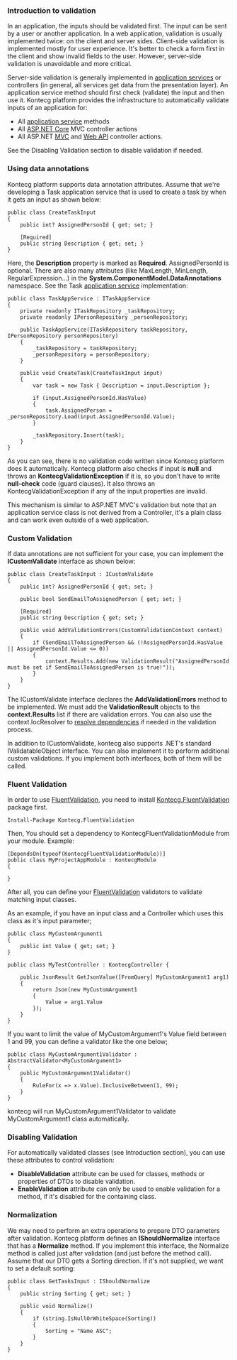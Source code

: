 ### Introduction to validation

In an application, the inputs should be validated first. The input can be
sent by a user or another application. In a web application, validation is
usually implemented twice: on the client and server sides. Client-side
validation is implemented mostly for user experience. It's better to
check a form first in the client and show invalid fields to the user.
However, server-side validation is unavoidable and more critical.

Server-side validation is generally implemented in [application
services](/Pages/Documents/Application-Services) or controllers (in
general, all services get data from the presentation layer). An application
service method should first check (validate) the input and then use it.
Kontecg platform provides the infrastructure to automatically
validate inputs of an application for:

-   All [application service](Application-Services.md) methods
-   All [ASP.NET Core](AspNet-Core.md) MVC controller actions
-   All ASP.NET [MVC](MVC-Controllers.md) and [Web
    API](Web-API-Controllers.md) controller actions.

See the Disabling Validation section to disable validation if needed.

### Using data annotations

Kontecg platform supports data annotation attributes. Assume that
we're developing a Task application service that is used to create a
task by when it gets an input as shown below:

    public class CreateTaskInput
    {
        public int? AssignedPersonId { get; set; }
    
        [Required]
        public string Description { get; set; }
    }

Here, the **Description** property is marked as **Required**.
AssignedPersonId is optional. There are also many attributes (like
MaxLength, MinLength, RegularExpression...) in the
**System.ComponentModel.DataAnnotations** namespace. See the Task
[application service](/Pages/Documents/Application-Services)
implementation:

    public class TaskAppService : ITaskAppService
    {
        private readonly ITaskRepository _taskRepository;
        private readonly IPersonRepository _personRepository;
    
        public TaskAppService(ITaskRepository taskRepository, IPersonRepository personRepository)
        {
            _taskRepository = taskRepository;
            _personRepository = personRepository;
        }
    
        public void CreateTask(CreateTaskInput input)
        {
            var task = new Task { Description = input.Description };
    
            if (input.AssignedPersonId.HasValue)
            {
                task.AssignedPerson = _personRepository.Load(input.AssignedPersonId.Value);
            }
    
            _taskRepository.Insert(task);
        }
    }

As you can see, there is no validation code written since Kontecg platform does
it automatically. Kontecg platform also checks if input is **null**
and throws an **KontecgValidationException** if it is, so you don't have to write
**null-check** code (guard clauses). It also throws an
KontecgValidationException if any of the input properties are invalid.

This mechanism is similar to ASP.NET MVC's validation but note that an
application service class is not derived from a Controller, it's a plain
class and can work even outside of a web application.

### Custom Validation

If data annotations are not sufficient for your case, you can implement
the **ICustomValidate** interface as shown below:

    public class CreateTaskInput : ICustomValidate
    {
        public int? AssignedPersonId { get; set; }
    
        public bool SendEmailToAssignedPerson { get; set; }
    
        [Required]
        public string Description { get; set; }
    
        public void AddValidationErrors(CustomValidationContext context)
        {
            if (SendEmailToAssignedPerson && (!AssignedPersonId.HasValue || AssignedPersonId.Value <= 0))
            {
                context.Results.Add(new ValidationResult("AssignedPersonId must be set if SendEmailToAssignedPerson is true!"));
            }
        }
    }

The ICustomValidate interface declares the **AddValidationErrors** method to be
implemented. We must add the **ValidationResult** objects to the
**context.Results** list if there are validation errors. You can also
use the context.IocResolver to [resolve
dependencies](Dependency-Injection.md) if needed in the validation
process. 

In addition to ICustomValidate, kontecg also supports .NET's standard
IValidatableObject interface. You can also implement it to perform
additional custom validations. If you implement both interfaces, both of
them will be called.

### Fluent Validation

In order to use [FluentValidation](https://github.com/JeremySkinner/FluentValidation), you need to install [Kontecg.FluentValidation](https://www.nuget.org/packages/Kontecg.FluentValidation) package first.

```
Install-Package Kontecg.FluentValidation
```

Then, You should set a dependency to KontecgFluentValidationModule from your module. Example:

```
[DependsOn(typeof(KontecgFluentValidationModule))]
public class MyProjectAppModule : KontecgModule
{
	
}
```

After all, you can define your [FluentValidation](https://github.com/JeremySkinner/FluentValidation) validators to validate matching input classes.

As an example, if you have an input class and a Controller which uses this class as it's input parameter;

```
public class MyCustomArgument1
{
	public int Value { get; set; }
}

public class MyTestController : KontecgController {

	public JsonResult GetJsonValue([FromQuery] MyCustomArgument1 arg1)
	{
		return Json(new MyCustomArgument1
		{
			Value = arg1.Value
		});
	}
}
```

If you want to limit the value of MyCustomArgument1's Value field between 1 and 99, you can define a validator like the one below;

```
public class MyCustomArgument1Validator : AbstractValidator<MyCustomArgument1>
{
	public MyCustomArgument1Validator()
	{
		RuleFor(x => x.Value).InclusiveBetween(1, 99);
	}
}
```

kontecg will run MyCustomArgument1Validator to validate MyCustomArgument1 class automatically.

### Disabling Validation

For automatically validated classes (see Introduction section), you can
use these attributes to control validation:

-   **DisableValidation** attribute can be used for classes, methods or
    properties of DTOs to disable validation.
-   **EnableValidation** attribute can only be used to enable validation
    for a method, if it's disabled for the containing class.

### Normalization

We may need to perform an extra operations to prepare DTO parameters
after validation. Kontecg platform defines an **IShouldNormalize**
interface that has a **Normalize** method. If you implement this
interface, the Normalize method is called just after validation (and just
before the method call). Assume that our DTO gets a Sorting direction. If
it's not supplied, we want to set a default sorting:

    public class GetTasksInput : IShouldNormalize
    {
        public string Sorting { get; set; }
    
        public void Normalize()
        {
            if (string.IsNullOrWhiteSpace(Sorting))
            {
                Sorting = "Name ASC";
            }
        }
    }

